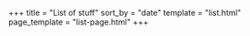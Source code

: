 +++
title = "List of stuff"
sort_by = "date"
template = "list.html"
page_template = "list-page.html"
+++
